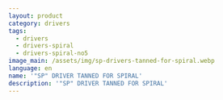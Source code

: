 ```yaml
---
layout: product
category: drivers
tags:
  - drivers
  - drivers-spiral
  - drivers-spiral-no5
image_main: /assets/img/sp-drivers-tanned-for-spiral.webp
language: en
name: '"SP" DRIVER TANNED FOR SPIRAL'
description: '"SP" DRIVER TANNED FOR SPIRAL'
---
```

